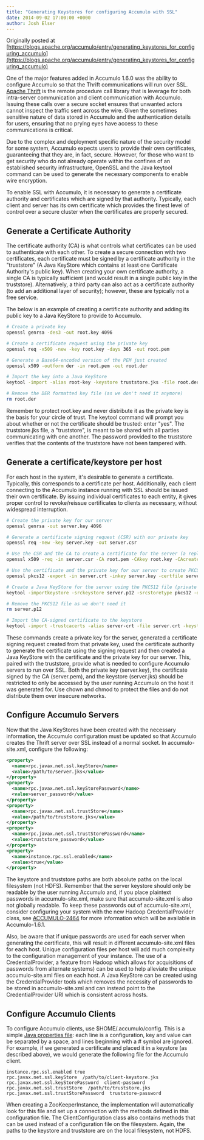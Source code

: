 ```yaml
---
title: "Generating Keystores for configuring Accumulo with SSL"
date: 2014-09-02 17:00:00 +0000
author: Josh Elser
---
```


Originally posted at [https://blogs.apache.org/accumulo/entry/generating_keystores_for_configuring_accumulo](https://blogs.apache.org/accumulo/entry/generating_keystores_for_configuring_accumulo)

One of the major features added in Accumulo 1.6.0 was the ability to configure Accumulo so that the Thrift communications will run over SSL. [Apache Thrift][thrift] is the remote procedure call library that is leverage for both intra-server communication and client communication with Accumulo. Issuing these calls over a secure socket ensures that unwanted actors cannot inspect the traffic sent across the wire. Given the sometimes sensitive nature of data stored in Accumulo and the authentication details for users, ensuring that no prying eyes have access to these communications is critical.

Due to the complex and deployment specific nature of the security model for some system, Accumulo expects users to provide their own certificates, guaranteeing that they are, in fact, secure. However, for those who want to get security who do not already operate within the confines of an established security infrastructure, OpenSSL and the Java keytool command can be used to generate the necessary components to enable wire encryption.

To enable SSL with Accumulo, it is necessary to generate a certificate authority and certificates which are signed by that authority. Typically, each client and server has its own certificate which provides the finest level of control over a secure cluster when the certificates are properly secured.

## Generate a Certificate Authority

The certificate authority (CA) is what controls what certificates can be used to authenticate with each other. To create a secure connection with two certificates, each certificate must be signed by a certificate authority in the "truststore" (A Java KeyStore which contains at least one Certificate Authority's public key). When creating your own certificate authority, a single CA is typically sufficient (and would result in a single public key in the truststore). Alternatively, a third party can also act as a certificate authority (to add an additional layer of security); however, these are typically not a free service.

The below is an example of creating a certificate authority and adding its public key to a Java KeyStore to provide to Accumulo.

```bash
# Create a private key
openssl genrsa -des3 -out root.key 4096

# Create a certificate request using the private key
openssl req -x509 -new -key root.key -days 365 -out root.pem

# Generate a Base64-encoded version of the PEM just created
openssl x509 -outform der -in root.pem -out root.der

# Import the key into a Java KeyStore
keytool -import -alias root-key -keystore truststore.jks -file root.der

# Remove the DER formatted key file (as we don't need it anymore)
rm root.der
```

Remember to protect root.key and never distribute it as the private key is the basis for your circle of trust. The keytool command will prompt you about whether or not the certificate should be trusted: enter "yes". The truststore.jks file, a "truststore", is meant to be shared with all parties communicating with one another. The password provided to the truststore verifies that the contents of the truststore have not been tampered with.

## Generate a certificate/keystore per host

For each host in the system, it's desirable to generate a certificate. Typically, this corresponds to a certificate per host. Additionally, each client connecting to the Accumulo instance running with SSL should be issued their own certificate. By issuing individual certificates to each entity, it gives proper control to revoke/reissue certificates to clients as necessary, without widespread interruption.

```bash
# Create the private key for our server
openssl genrsa -out server.key 4096

# Generate a certificate signing request (CSR) with our private key
openssl req -new -key server.key -out server.csr

# Use the CSR and the CA to create a certificate for the server (a reply to the CSR)
openssl x509 -req -in server.csr -CA root.pem -CAkey root.key -CAcreateserial -out server.crt -days 365

# Use the certificate and the private key for our server to create PKCS12 file
openssl pkcs12 -export -in server.crt -inkey server.key -certfile server.crt -name 'server-key' -out server.p12

# Create a Java KeyStore for the server using the PKCS12 file (private key)
keytool -importkeystore -srckeystore server.p12 -srcstoretype pkcs12 -destkeystore server.jks -deststoretype JKS

# Remove the PKCS12 file as we don't need it
rm server.p12

# Import the CA-signed certificate to the keystore
keytool -import -trustcacerts -alias server-crt -file server.crt -keystore server.jks
```

These commands create a private key for the server, generated a certificate signing request created from that private key, used the certificate authority to generate the certificate using the signing request and then created a Java KeyStore with the certificate and the private key for our server. This, paired with the truststore, provide what is needed to configure Accumulo servers to run over SSL. Both the private key (server.key), the certificate signed by the CA (server.pem), and the keystore (server.jks) should be restricted to only be accessed by the user running Accumulo on the host it was generated for. Use chown and chmod to protect the files and do not distribute them over insecure networks.

## Configure Accumulo Servers

Now that the Java KeyStores have been created with the necessary information, the Accumulo configuration must be updated so that Accumulo creates the Thrift server over SSL instead of a normal socket. In accumulo-site.xml, configure the following:

```xml
<property>
  <name>rpc.javax.net.ssl.keyStore</name>
  <value>/path/to/server.jks</value>
</property>
<property>
  <name>rpc.javax.net.ssl.keyStorePassword</name>
  <value>server_password</value>
</property>
<property>
  <name>rpc.javax.net.ssl.trustStore</name>
  <value>/path/to/truststore.jks</value>
</property>
<property>
  <name>rpc.javax.net.ssl.trustStorePassword</name>
  <value>truststore_password</value>
</property>
<property>
  <name>instance.rpc.ssl.enabled</name>
  <value>true</value>
</property>
```

The keystore and truststore paths are both absolute paths on the local filesystem (not HDFS). Remember that the server keystore should only be readable by the user running Accumulo and, if you place plaintext passwords in accumulo-site.xml, make sure that accumulo-site.xml is also not globally readable. To keep these passwords out of accumulo-site.xml, consider configuring your system with the new Hadoop CredentialProvider class, see [ACCUMULO-2464][accumulo-2464] for more information which will be available in Accumulo-1.6.1.

Also, be aware that if unique passwords are used for each server when generating the certificate, this will result in different accumulo-site.xml files for each host. Unique configuration files per host will add much complexity to the configuration management of your instance. The use of a CredentialProvider, a feature from Hadoop which allows for acquisitions of passwords from alternate systems) can be used to help alleviate the unique accumulo-site.xml files on each host. A Java KeyStore can be created using the CredentialProvider tools which removes the necessity of passwords to be stored in accumulo-site.xml and can instead point to the CredentialProvider URI which is consistent across hosts.

## Configure Accumulo Clients

To configure Accumulo clients, use $HOME/.accumulo/config. This is a simple [Java properties file][props]: each line is a configuration, key and value can be separated by a space, and lines beginning with a # symbol are ignored. For example, if we generated a certificate and placed it in a keystore (as described above), we would generate the following file for the Accumulo client.

```
instance.rpc.ssl.enabled true
rpc.javax.net.ssl.keyStore  /path/to/client-keystore.jks
rpc.javax.net.ssl.keyStorePassword  client-password
rpc.javax.net.ssl.trustStore  /path/to/truststore.jks
rpc.javax.net.ssl.trustStorePassword  truststore-password
```
When creating a ZooKeeperInstance, the implementation will automatically look for this file and set up a connection with the methods defined in this configuration file. The ClientConfiguration class also contains methods that can be used instead of a configuration file on the filesystem. Again, the paths to the keystore and truststore are on the local filesystem, not HDFS.

[thrift]: http://thrift.apache.org/
[accumulo-2464]: https://issues.apache.org/jira/browse/ACCUMULO-2464
[props]: http://en.wikipedia.org/wiki/.properties
